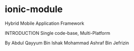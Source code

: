 # ionic-module
Hybrid Mobile Application Framework

INTRODUCTION
Single code-base, Multi-Platform

By
Abdul Qayyum Bin Ishak
Mohammad Ashraf Bin Jefrizin
